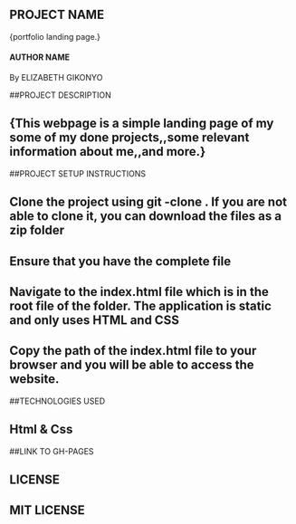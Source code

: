 ## PROJECT NAME
{portfolio landing page.}

#### AUTHOR NAME
By ELIZABETH GIKONYO

##PROJECT DESCRIPTION
## {This webpage is a simple landing page of my some of my done projects,,some relevant information about me,,and more.}

##PROJECT SETUP INSTRUCTIONS
## Clone the project using git -clone . If you are not able to clone it, you can download the files as a zip folder

## Ensure that you have the complete file

## Navigate to the index.html file which is in the root file of the folder. The application is static and only uses HTML and CSS

## Copy the path of the index.html file to your browser and you will be able to access the website.

##TECHNOLOGIES USED
## Html & Css

##LINK TO GH-PAGES


## LICENSE
## MIT LICENSE
